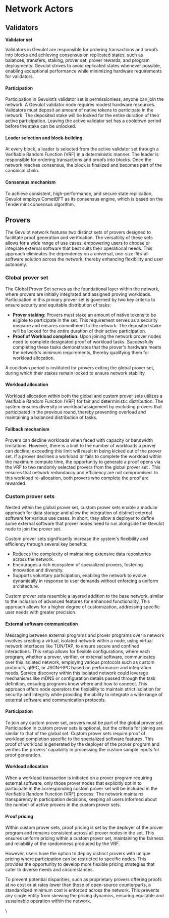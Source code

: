 # Network Actors

## **Validators**

**Validator set**

Validators in Gevulot are responsible for ordering transactions and proofs into blocks and achieving consensus on replicated states, such as balances, transfers, staking, prover set, prover rewards, and program deployments. Gevulot strives to avoid replicated states whenever possible, enabling exceptional performance while minimizing hardware requirements for validators.

#### **Participation**

Participation in Gevulot’s validator set is permissionless, anyone can join the network. A Gevulot validator node requires modest hardware resources. Validators must deposit an amount of native tokens to participate in the network. The deposited stake will be locked for the entire duration of their active participation. Leaving the active validator set has a cooldown period before the stake can be unlocked.

#### **Leader selection and block-building**

At every block, a leader is selected from the active validator set through a Verifiable Random Function (VRF) in a deterministic manner. The leader is responsible for ordering transactions and proofs into blocks. Once the network reaches consensus, the block is finalized and becomes part of the canonical chain.

#### **Consensus mechanism**

To achieve consistent, high-performance, and secure state replication, Gevulot employs CometBFT as its consensus engine, which is based on the Tendermint consensus algorithm.

## Provers

The Gevulot network features two distinct sets of provers designed to facilitate proof generation and verification. The versatility of these sets allows for a wide range of use cases, empowering users to choose or integrate external software that best suits their operational needs. This approach eliminates the dependency on a universal, one-size-fits-all software solution across the network, thereby enhancing flexibility and user autonomy.&#x20;

### **Global prover set**

The Global Prover Set serves as the foundational layer within the network, where provers are initially integrated and assigned proving workloads. Participation in this primary prover set is governed by two key criteria to ensure security and equitable distribution of tasks:

* **Prover staking:** Provers must stake an amount of native tokens to be eligible to participate in the set. This requirement serves as a security measure and ensures commitment to the network. The deposited stake will be locked for the entire duration of their active participation.&#x20;
* **Proof of Workload completion:** Upon joining the network prover nodes need to complete designated proof of workload tasks. Successfully completing these tasks demonstrates that the prover's hardware meets the network's minimum requirements, thereby qualifying them for workload allocation.&#x20;

A cooldown period is instituted for provers exiting the global prover set, during which their stakes remain locked to ensure network stability.

#### **Workload allocation**

Workload allocation within both the global and custom prover sets utilizes a Verifiable Random Function (VRF) for fair and deterministic distribution. The system ensures diversity in workload assignment by excluding provers that participated in the previous round, thereby preventing overload and maintaining a balanced distribution of tasks.

#### **Fallback mechanism**

Provers can decline workloads when faced with capacity or bandwidth limitations. However, there is a limit to the number of workloads a prover can decline; exceeding this limit will result in being kicked out of the prover set. If a prover declines a workload or fails to complete the workload within the maximum compute time, the opportunity to generate a proof opens via the VRF to two randomly selected provers from the global prover set . This ensures that network redundancy and efficiency are not compromised. In this workload re-allocation, both provers who complete the proof are rewarded.

### **Custom prover sets**

Nested within the global prover set, custom prover sets enable a modular approach for data storage and allow the integration of distinct external software for various use cases. In short, they allow a deployer to define some external software that prover nodes need to run alongside the Gevulot node to join the prover set.

Custom prover sets significantly increase the system's flexibility and efficiency through several key benefits:

* Reduces the complexity of maintaining extensive data repositories across the network.
* Encourages a rich ecosystem of specialized provers, fostering innovation and diversity.
* Supports voluntary participation, enabling the network to evolve dynamically in response to user demands without enforcing a uniform architecture.

Custom prover sets resemble a layered addition to the base network, similar to the inclusion of advanced features for enhanced functionality. This approach allows for a higher degree of customization, addressing specific user needs with greater precision.

#### **External software communication**

Messaging between external programs and prover programs over a network involves creating a virtual, isolated network within a node, using virtual network interfaces like TUN/TAP, to ensure secure and confined interactions. This setup allows for flexible configurations, where each program, whether a prover, verifier, or external software, communicates over this isolated network, employing various protocols such as custom protocols, gRPC, or JSON-RPC based on performance and integration needs. Service discovery within this isolated network could leverage mechanisms like mDNS or configuration details passed through the task definition, ensuring programs know where and how to connect. This approach offers node operators the flexibility to maintain strict isolation for security and integrity while providing the ability to integrate a wide range of external software and communication protocols.

#### Participation

To join any custom prover set, provers must be part of the global prover set. Participation in custom prover sets is optional, but the criteria for joining are similar to that of the global set. Custom prover sets require proof of workload completion specific to the specialized software features. This proof of workload is generated by the deployer of the prover program and verifies the provers' capability in processing the custom sample inputs for proof generation.

#### **Workload allocation**

When a workload transaction is initiated on a prover program requiring external software, only those prover nodes that explicitly opt in to participate in the corresponding custom prover set will be included in the Verifiable Random Function (VRF) process. The network maintains transparency in participation decisions, keeping all users informed about the number of active provers in the custom prover sets.

#### Proof pricing

Within custom prover sets, proof pricing is set by the deployer of the prover program and remains consistent across all prover nodes in the set. This ensures uniform pricing within a custom prover set, maintaining the fairness and reliability of the randomness produced by the VRF.&#x20;

However, users have the option to deploy distinct provers with unique pricing where participation can be restricted to specific nodes. This provides the opportunity to develop more flexible pricing strategies that cater to diverse needs and circumstances.

To prevent potential disparities, such as proprietary provers offering proofs at no cost or at rates lower than those of open-source counterparts, a standardized minimum cost is enforced across the network. This prevents any single entity from skewing the pricing dynamics, ensuring equitable and sustainable operation within the network.

\
